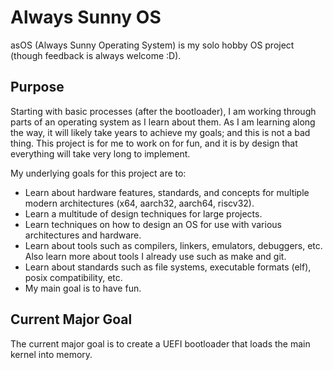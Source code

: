 # Always Sunny OS

asOS (Always Sunny Operating System) is my solo hobby OS project (though feedback is always welcome :D).

## Purpose

Starting with basic processes (after the bootloader), I am working through parts of an operating system as I learn about them.
As I am learning along the way, it will likely take years to achieve my goals; and this is not a bad thing.
This project is for me to work on for fun, and it is by design that everything will take very long to implement.

My underlying goals for this project are to:
* Learn about hardware features, standards, and concepts for multiple modern architectures (x64, aarch32, aarch64, riscv32).
* Learn a multitude of design techniques for large projects.
* Learn techniques on how to design an OS for use with various architectures and hardware.
* Learn about tools such as compilers, linkers, emulators, debuggers, etc.
Also learn more about tools I already use such as make and git.
* Learn about standards such as file systems, executable formats (elf), posix compatibility, etc.
* My main goal is to have fun.

## Current Major Goal

The current major goal is to create a UEFI bootloader that loads the main kernel into memory.
